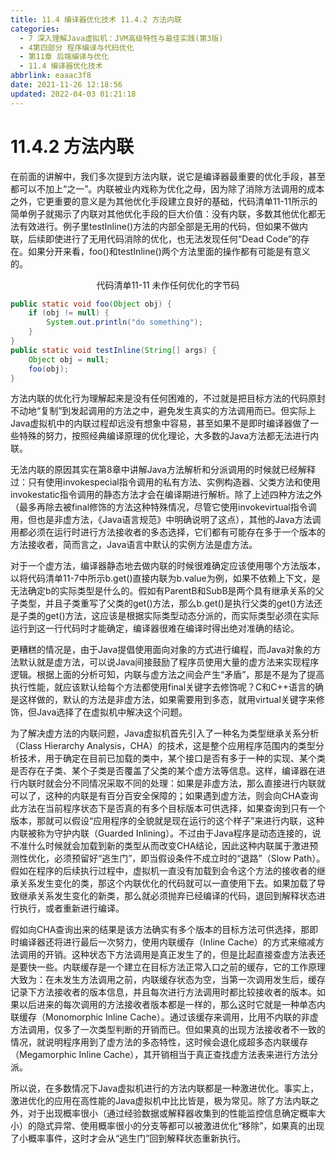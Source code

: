 ```yaml
---
title: 11.4 编译器优化技术 11.4.2 方法内联
categories: 
  - 7 深入理解Java虛拟机：JVM高级特性与最佳实践(第3版)
  - 4第四部分 程序编译与代码优化
  - 第11章 后端编译与优化
  - 11.4 编译器优化技术
abbrlink: eaaac3f8
date: 2021-11-26 12:18:56
updated: 2022-04-03 01:21:18
---
```

# 11.4.2 方法内联
在前面的讲解中，我们多次提到方法内联，说它是编译器最重要的优化手段，甚至都可以不加上“之一”。内联被业内戏称为优化之母，因为除了消除方法调用的成本之外，它更重要的意义是为其他优化手段建立良好的基础，代码清单11-11所示的简单例子就揭示了内联对其他优化手段的巨大价值：没有内联，多数其他优化都无法有效进行。例子里testInline()方法的内部全部是无用的代码，但如果不做内联，后续即使进行了无用代码消除的优化，也无法发现任何“Dead Code”的存在。如果分开来看，foo()和testInline()两个方法里面的操作都有可能是有意义的。

<center>代码清单11-11 未作任何优化的字节码</center>

```java
public static void foo(Object obj) {
    if (obj != null) {
        System.out.println("do something");
    }
}
public static void testInline(String[] args) {
    Object obj = null;
    foo(obj);
}
```
方法内联的优化行为理解起来是没有任何困难的，不过就是把目标方法的代码原封不动地“复制”到发起调用的方法之中，避免发生真实的方法调用而已。但实际上Java虚拟机中的内联过程却远没有想象中容易，甚至如果不是即时编译器做了一些特殊的努力，按照经典编译原理的优化理论，大多数的Java方法都无法进行内联。

无法内联的原因其实在第8章中讲解Java方法解析和分派调用的时候就已经解释过：只有使用invokespecial指令调用的私有方法、实例构造器、父类方法和使用invokestatic指令调用的静态方法才会在编译期进行解析。除了上述四种方法之外（最多再除去被final修饰的方法这种特殊情况，尽管它使用invokevirtual指令调用，但也是非虚方法，《Java语言规范》中明确说明了这点），其他的Java方法调用都必须在运行时进行方法接收者的多态选择，它们都有可能存在多于一个版本的方法接收者，简而言之，Java语言中默认的实例方法是虚方法。

对于一个虚方法，编译器静态地去做内联的时候很难确定应该使用哪个方法版本，以将代码清单11-7中所示b.get()直接内联为b.value为例，如果不依赖上下文，是无法确定b的实际类型是什么的。假如有ParentB和SubB是两个具有继承关系的父子类型，并且子类重写了父类的get()方法，那么b.get()是执行父类的get()方法还是子类的get()方法，这应该是根据实际类型动态分派的，而实际类型必须在实际运行到这一行代码时才能确定，编译器很难在编译时得出绝对准确的结论。

更糟糕的情况是，由于Java提倡使用面向对象的方式进行编程，而Java对象的方法默认就是虚方法，可以说Java间接鼓励了程序员使用大量的虚方法来实现程序逻辑。根据上面的分析可知，内联与虚方法之间会产生“矛盾”，那是不是为了提高执行性能，就应该默认给每个方法都使用final关键字去修饰呢？C和C++语言的确是这样做的，默认的方法是非虚方法，如果需要用到多态，就用virtual关键字来修饰，但Java选择了在虚拟机中解决这个问题。

为了解决虚方法的内联问题，Java虚拟机首先引入了一种名为类型继承关系分析（Class Hierarchy Analysis，CHA）的技术，这是整个应用程序范围内的类型分析技术，用于确定在目前已加载的类中，某个接口是否有多于一种的实现、某个类是否存在子类、某个子类是否覆盖了父类的某个虚方法等信息。这样，编译器在进行内联时就会分不同情况采取不同的处理：如果是非虚方法，那么直接进行内联就可以了，这种的内联是有百分百安全保障的；如果遇到虚方法，则会向CHA查询此方法在当前程序状态下是否真的有多个目标版本可供选择，如果查询到只有一个版本，那就可以假设“应用程序的全貌就是现在运行的这个样子”来进行内联，这种内联被称为守护内联（Guarded Inlining）。不过由于Java程序是动态连接的，说不准什么时候就会加载到新的类型从而改变CHA结论，因此这种内联属于激进预测性优化，必须预留好“逃生门”，即当假设条件不成立时的“退路”（Slow Path）。假如在程序的后续执行过程中，虚拟机一直没有加载到会令这个方法的接收者的继承关系发生变化的类，那这个内联优化的代码就可以一直使用下去。如果加载了导致继承关系发生变化的新类，那么就必须抛弃已经编译的代码，退回到解释状态进行执行，或者重新进行编译。

假如向CHA查询出来的结果是该方法确实有多个版本的目标方法可供选择，那即时编译器还将进行最后一次努力，使用内联缓存（Inline Cache）的方式来缩减方法调用的开销。这种状态下方法调用是真正发生了的，但是比起直接查虚方法表还是要快一些。内联缓存是一个建立在目标方法正常入口之前的缓存，它的工作原理大致为：在未发生方法调用之前，内联缓存状态为空，当第一次调用发生后，缓存记录下方法接收者的版本信息，并且每次进行方法调用时都比较接收者的版本。如果以后进来的每次调用的方法接收者版本都是一样的，那么这时它就是一种单态内联缓存（Monomorphic Inline Cache）。通过该缓存来调用，比用不内联的非虚方法调用，仅多了一次类型判断的开销而已。但如果真的出现方法接收者不一致的情况，就说明程序用到了虚方法的多态特性，这时候会退化成超多态内联缓存（Megamorphic Inline Cache），其开销相当于真正查找虚方法表来进行方法分派。

所以说，在多数情况下Java虚拟机进行的方法内联都是一种激进优化。事实上，激进优化的应用在高性能的Java虚拟机中比比皆是，极为常见。除了方法内联之外，对于出现概率很小（通过经验数据或解释器收集到的性能监控信息确定概率大小）的隐式异常、使用概率很小的分支等都可以被激进优化“移除”，如果真的出现了小概率事件，这时才会从“逃生门”回到解释状态重新执行。


